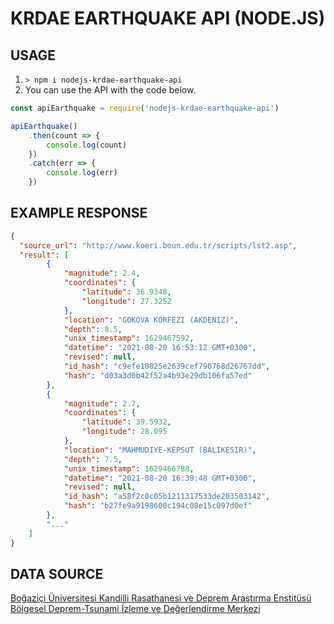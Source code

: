 # KRDAE EARTHQUAKE API (NODE.JS)

## USAGE
1. `> npm i nodejs-krdae-earthquake-api`
2. You can use the API with the code below.
```javascript
const apiEarthquake = require('nodejs-krdae-earthquake-api')

apiEarthquake()
    .then(count => {
        console.log(count)
    })
    .catch(err => {
        console.log(err)
    })
```

## EXAMPLE RESPONSE
```json
{
  "source_url": "http://www.koeri.boun.edu.tr/scripts/lst2.asp",
  "result": [
        {
            "magnitude": 2.4,
            "coordinates": {
                "latitude": 36.9348,
                "longitude": 27.3252
            },
            "location": "GOKOVA KORFEZI (AKDENIZ)",
            "depth": 8.5,
            "unix_timestamp": 1629467592,
            "datetime": "2021-08-20 16:53:12 GMT+0300",
            "revised": null,
            "id_hash": "c9efe10825e2639cef790768d26767dd",
            "hash": "d03a3d0b42f52a4b93e29db106fa57ed"
        },
        {
            "magnitude": 2.7,
            "coordinates": {
                "latitude": 39.5932,
                "longitude": 28.095
            },
            "location": "MAHMUDIYE-KEPSUT (BALIKESIR)",
            "depth": 7.5,
            "unix_timestamp": 1629466788,
            "datetime": "2021-08-20 16:39:48 GMT+0300",
            "revised": null,
            "id_hash": "a58f2c0c05b1211317533de203503142",
            "hash": "b27fe9a9198600c194c08e15c097d0ef"
        },
        "..."
    ]
}
```

## DATA SOURCE
[Boğaziçi Üniversitesi Kandilli Rasathanesi ve Deprem Araştırma Enstitüsü Bölgesel Deprem-Tsunami İzleme ve Değerlendirme Merkezi](http://www.koeri.boun.edu.tr/)